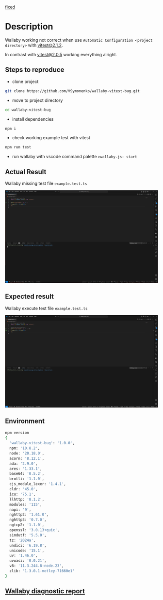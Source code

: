 [fixed](https://github.com/wallabyjs/public/issues/3399)

# Description

Wallaby working not correct when use `Automatic Configuration <project directory>` with vitest@2.1.2.

In contrast with vitest@2.0.5 working everything alright.

## Steps to reproduce

- clone project

```bash
git clone https://github.com/VSymonenko/wallaby-vitest-bug.git
```

- move to project directory

```bash
cd wallaby-vitest-bug
```

- install dependencies

```bash
npm i
```

- check working example test with vitest

```bash
npm run test
```

- run wallaby with vscode command palette `>wallaby.js: start`

## Actual Result

Wallaby missing test file `example.test.ts`

![alt text](missing-test.png)

## Expected result

Wallaby execute test file `example.test.ts`

![alt text](execute-test.png)

## Environment

```bash
npm version 
{
  'wallaby-vitest-bug': '1.0.0',
  npm: '10.8.2',
  node: '20.18.0',
  acorn: '8.12.1',
  ada: '2.9.0',
  ares: '1.33.1',
  base64: '0.5.2',
  brotli: '1.1.0',
  cjs_module_lexer: '1.4.1',
  cldr: '45.0',
  icu: '75.1',
  llhttp: '8.1.2',
  modules: '115',
  napi: '9',
  nghttp2: '1.61.0',
  nghttp3: '0.7.0',
  ngtcp2: '1.1.0',
  openssl: '3.0.13+quic',
  simdutf: '5.5.0',
  tz: '2024a',
  undici: '6.19.8',
  unicode: '15.1',
  uv: '1.46.0',
  uvwasi: '0.0.21',
  v8: '11.3.244.8-node.23',
  zlib: '1.3.0.1-motley-71660e1'
}
```

## [Wallaby diagnostic report](./wallaby-diagnostic-report.txt)